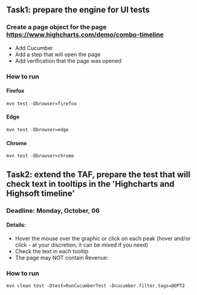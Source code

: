 ## Task1: prepare the engine for UI tests

### Create a page object for the page https://www.highcharts.com/demo/combo-timeline
- Add Cucumber
- Add a step that will open the page
- Add verification that the page was opened

### How to run
#### Firefox    
    mvn test -Dbrowser=firefox
#### Edge
    mvn test -Dbrowser=edge
#### Chrome   
    mvn test -Dbrowser=chrome

## Task2: extend the TAF, prepare the test that will check text in tooltips in the 'Highcharts and Highsoft timeline'
### Deadline: Monday, October, 06
#### Details:
- Hover the mouse over the graphic or click on each peak  (hover and/or click - at your discretion, it can be mixed if you need)
- Check the text in each tooltip
- The page may NOT contain Revenue:

### How to run
    mvn clean test -Dtest=RunCucumberTest -Dcucumber.filter.tags=@OPT2